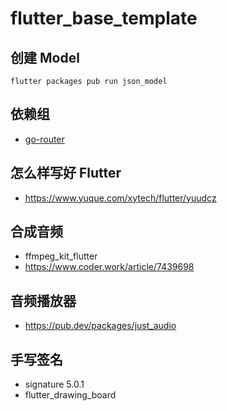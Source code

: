# flutter_base_template


## 创建 Model

```shell
flutter packages pub run json_model
```

## 依赖组
* [go-router](https://gorouter.dev/)

## 怎么样写好 Flutter

* https://www.yuque.com/xytech/flutter/yuudcz

## 合成音频

* ffmpeg_kit_flutter
* https://www.coder.work/article/7439698


## 音频播放器

* https://pub.dev/packages/just_audio

## 手写签名

* signature 5.0.1
* flutter_drawing_board